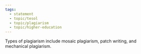 ```yaml
---
tags:
  - statement
  - topic/tesol
  - topic/plagiarism
  - topic/higher-education
---
```

Types of plagiarism include mosaic plagiarism, patch writing, and mechanical plagiarism.